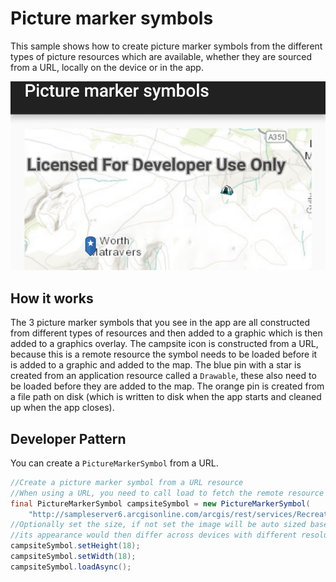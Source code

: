 # Picture marker symbols
This sample shows how to create picture marker symbols from the different types of picture resources which are available, whether they are sourced from a URL, locally on the device or in the app.

![Picture Marker Symbols](picture-marker-symbols.png) 

## How it works
The 3 picture marker symbols that you see in the app are all constructed from different types of resources and then added to a graphic which is then added to a graphics overlay. The campsite icon is constructed from a URL, because this is a remote resource the symbol needs to be loaded before it is added to a graphic and added to the map. The blue pin with a star is created from an application resource called a `Drawable`, these also need to be loaded before they are added to the map. The orange pin is created from a file path on disk (which is written to disk when the app starts and cleaned up when the app closes).

## Developer Pattern
You can create a `PictureMarkerSymbol` from a URL.

```java
//Create a picture marker symbol from a URL resource
//When using a URL, you need to call load to fetch the remote resource
final PictureMarkerSymbol campsiteSymbol = new PictureMarkerSymbol(
    "http://sampleserver6.arcgisonline.com/arcgis/rest/services/Recreation/FeatureServer/0/images/e82f744ebb069bb35b234b3fea46deae");
//Optionally set the size, if not set the image will be auto sized based on its size in pixels,
//its appearance would then differ across devices with different resolutions.
campsiteSymbol.setHeight(18);
campsiteSymbol.setWidth(18);
campsiteSymbol.loadAsync();
```
